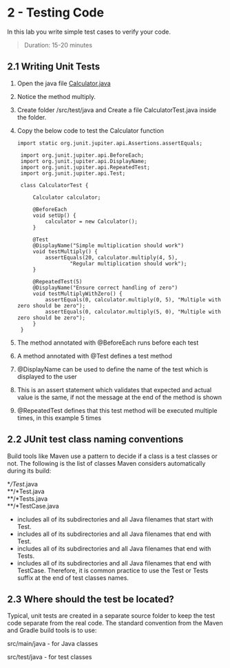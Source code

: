 # 2 - Testing Code
In this lab you write simple test cases to verify your code.
> Duration: 15-20 minutes

## 2.1 Writing Unit Tests

1. Open the java file [Calculator.java](../module3/codeTesting/src/main/java/codeTesting/Calculator.java)
2. Notice the method multiply.
3. Create folder /src/test/java and Create a file CalculatorTest.java inside the folder.
4. Copy the below code to test the Calculator function

   ```
   import static org.junit.jupiter.api.Assertions.assertEquals;

    import org.junit.jupiter.api.BeforeEach;
    import org.junit.jupiter.api.DisplayName;
    import org.junit.jupiter.api.RepeatedTest;
    import org.junit.jupiter.api.Test;

    class CalculatorTest {

        Calculator calculator;

        @BeforeEach                                         
        void setUp() {
            calculator = new Calculator();
        }

        @Test                                               
        @DisplayName("Simple multiplication should work")   
        void testMultiply() {
            assertEquals(20, calculator.multiply(4, 5),     
                    "Regular multiplication should work");  
        }

        @RepeatedTest(5)                                    
        @DisplayName("Ensure correct handling of zero")
        void testMultiplyWithZero() {
            assertEquals(0, calculator.multiply(0, 5), "Multiple with zero should be zero");
            assertEquals(0, calculator.multiply(5, 0), "Multiple with zero should be zero");
        }
    }
   ```
   
5. The method annotated with @BeforeEach runs before each test
6. A method annotated with @Test defines a test method
7. @DisplayName can be used to define the name of the test which is displayed to the user
8. This is an assert statement which validates that expected and actual value is the same, if not the message at the end of the method is shown
9. @RepeatedTest defines that this test method will be executed multiple times, in this example 5 times


## 2.2 JUnit test class naming conventions

Build tools like Maven use a pattern to decide if a class is a test classes or not. The following is the list of classes Maven considers automatically during its build:

**/Test*.java           
**/*Test.java           
**/*Tests.java          
**/*TestCase.java       

- includes all of its subdirectories and all Java filenames that start with Test.
- includes all of its subdirectories and all Java filenames that end with Test.
- includes all of its subdirectories and all Java filenames that end with Tests.
- includes all of its subdirectories and all Java filenames that end with TestCase.
Therefore, it is common practice to use the Test or Tests suffix at the end of test classes names.

## 2.3 Where should the test be located?
Typical, unit tests are created in a separate source folder to keep the test code separate from the real code. The standard convention from the Maven and Gradle build tools is to use:

src/main/java - for Java classes

src/test/java - for test classes

